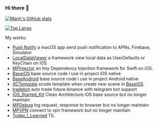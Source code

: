 ### Hi there 👋

[![Manh's GitHub stats](https://github-readme-stats.vercel.app/api?username=manhpham90vn)](https://github.com/anuraghazra/github-readme-stats)

[![Top Langs](https://github-readme-stats.vercel.app/api/top-langs/?username=manhpham90vn&layout=compact)](https://github.com/anuraghazra/github-readme-stats)

My works:
- [Push Notify](https://github.com/manhpham90vn/Push-Notify) a macOS app send push notification to APNs, Firebase, Simulator
- [LocalDataViewer](https://github.com/manhpham90vn/LocalDataViewer) a framework view local data as UserDefaults or KeyChain on iOS
- [MPInjector](https://github.com/manhpham90vn/MPInjector) an tiny Dependency Injection framework for Swift on iOS.
- [BaseiOS](https://github.com/manhpham90vn/iOS-VIPER-Architecture) base source code i use in project iOS native
- [BaseAndroid](https://github.com/manhpham90vn/BaseAndroid) base source code i use in project Android native
- [XCTemplate](https://github.com/manhpham90vn/XCTemplate) xcode template when create new scene in [BaseiOS](https://github.com/manhpham90vn/BaseiOS) 
- [tradebot](https://github.com/manhpham90vn/tradebot) auto trade future binance with telegram bot support
- [iOS_Started_Kit](https://github.com/manhpham90vn/iOS_Started_Kit) Clean Architecture iOS base source but no longer maintain
- [MPDebug](https://github.com/manhpham90vn/MPDebug) log request, response to browser but no longer maintain
- [MPVPN](https://github.com/manhpham90vn/MPVPN) connect to vpn framework but no longer maintain
- [Today_I_Learned](https://github.com/manhpham90vn/Today_I_Learned) TIL
